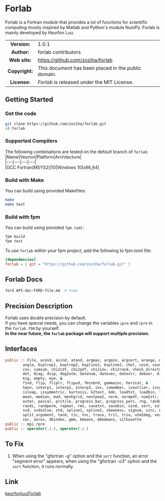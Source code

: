 # Forlab
Forlab is a Fortran module that provides a lot of functions for scientific computing mostly inspired by Matlab and Python's module NumPy.
Forlab is mainly developed by Keurfon Luu.

| | |  
|:-:|---|
| **Version:** | 1.0.1 |
| **Author:** | forlab contributors |
| **Web site:** | https://github.com/zoziha/forlab |
| **Copyright:** | _This document_ has been placed in the public domain. |
| **License:** | _Forlab_ is released under the MIT License. |

## Getting Started
### Get the code
```bash
git clone https://github.com/zoziha/forlab.git
cd forlab
```
### Supported Compilers
The following combinations are tested on the default branch of `forlab`:  
|Name|Vesrion|Platform|Architecture|  
|---|---|---|---|  
|GCC Fortran(MSYS2)|10|Windows 10|x86_64|
### Build with Make
You can build using provided Makefiles:
```bash
make
make test
```
### Build with fpm
You can build using provided `fpm.toml`:
```bash
fpm build
fpm test
```
To use `forlab` within your fpm project, add the following to fpm.toml file:
```toml
[dependencies]
forlab = { git = "https://github.com/zoziha/forlab.git" }
```
## Forlab Docs
```bash
ford API-doc-FORD-file.md  # todo
```
## Precision Description
Forlab uses double precision by default.  
If you have special needs, you can change the variables `ipre` and `rpre` in the `forlab.f90` by yourself.  
**In the near future, the `forlab` package will support multiple precision.**

## Interfaces
```fortran
public :: File, acosd, asind, atand, argmax, argmin, argsort, arange, &
        angle, bsplrep1, bsplrep2, bspline1, bspline2, chol, cosd, countlines, &
        cov, cumsum, chi2cdf, chi2pdf, chi2inv, chi2rand, check_directory, &
        det, diag, disp, deg2utm, datenum, datevec, datestr, deboor, diff, &
        eig, empty, eye, &
        find, flip, fliplr, flipud, fminbnd, gammainc, horzcat, &
        hann, interp1, interp2, interp3, inv, ismember, isoutlier, issquare, &
        isleap, issymmetric, kurtosis, k2test, kde, loadtxt, loadbin, linspace, &
        mean, median, mad, meshgrid, nextpow2, norm, normpdf, num2str, ones, &
        outer, pascal, prctile, progress_bar, progress_perc, rng, randu, randn, &
        randi, randperm, repmat, rms, savetxt, savebin, sind, sort, solve, &
        svd, svdsolve, std, spline1, spline2, skewness, signum, sinc, &
        split_argument, tand, tic, toc, trace, tril, triu, utm2deg, vertcat, &
        var, zeros, dbindex, gmm, kmeans, mbkmeans, silhouette
public :: mpi_rpre
public :: operator(.i.), operator(.x.)

```

## To Fix
1. When using the "gfortran -g" option and the `sort` function, an error "segment error" appears; when using the "gfortran -o3"  option and the `sort` function, it runs normally.

## Link
[keurfonluu/Forlab](https://github.com/keurfonluu/Forlab)

